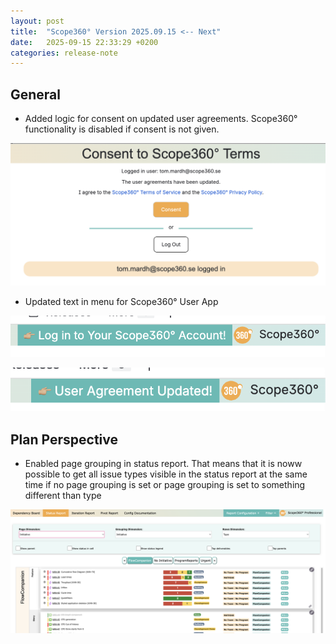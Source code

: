 ```yaml
---
layout: post
title:  "Scope360° Version 2025.09.15 <-- Next"
date:   2025-09-15 22:33:29 +0200
categories: release-note
---
```

## General

- Added logic for consent on updated user agreements. Scope360° functionality is disabled if consent is not given.

![release-note-full](/assets/images/release-notes/20250915-01.png)

- Updated text in menu for Scope360° User App

![release-note](/assets/images/release-notes/20250915-02.png)

![release-note](/assets/images/release-notes/20250915-03.png)

## Plan Perspective

- Enabled page grouping in status report. That means that it is noww possible to get all issue types visible in the status report at the same time if no page grouping is set or page grouping is set to something different than type

![release-note-full](/assets/images/release-notes/20250915-04.png)
